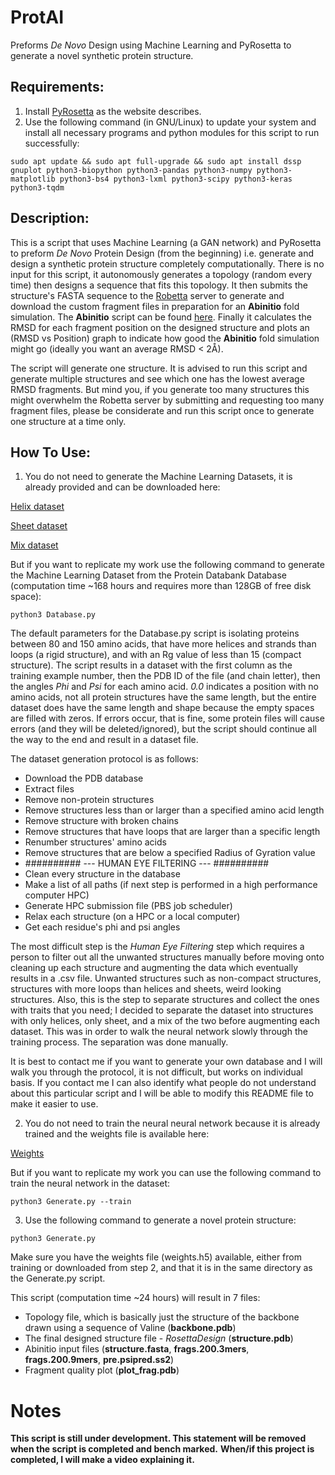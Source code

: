 # ProtAI
Preforms *De Novo* Design using Machine Learning and PyRosetta to generate a novel synthetic protein structure.

## Requirements:
1. Install [PyRosetta](http://www.pyrosetta.org) as the website describes.
2. Use the following command (in GNU/Linux) to update your system and install all necessary programs and python modules for this script to run successfully:

`sudo apt update && sudo apt full-upgrade && sudo apt install dssp gnuplot python3-biopython python3-pandas python3-numpy python3-matplotlib python3-bs4 python3-lxml python3-scipy python3-keras python3-tqdm`

## Description:
This is a script that uses Machine Learning (a GAN network) and PyRosetta to preform *De Novo* Protein Design (from the beginning) i.e. generate and design a synthetic protein structure completely computationally. There is no input for this script, it autonomously generates a topology (random every time) then designs a sequence that fits this topology. It then submits the structure's FASTA sequence to the [Robetta](http://www.robetta.org/) server to generate and download the custom fragment files in preparation for an **Abinitio** fold simulation. The **Abinitio** script can be found [here](https://github.com/sarisabban/RosettaAbinitio). Finally it calculates the RMSD for each fragment position on the designed structure and plots an (RMSD vs Position) graph to indicate how good the **Abinitio** fold simulation might go (ideally you want an average RMSD < 2Å).

The script will generate one structure. It is advised to run this script and generate multiple structures and see which one has the lowest average RMSD fragments. But mind you, if you generate too many structures this might overwhelm the Robetta server by submitting and requesting too many fragment files, please be considerate and run this script once to generate one structure at a time only.

## How To Use:
1. You do not need to generate the Machine Learning Datasets, it is already provided and can be downloaded here:

[Helix dataset]()

[Sheet dataset]()

[Mix dataset]()

But if you want to replicate my work use the following command to generate the Machine Learning Dataset from the Protein Databank Database (computation time ~168 hours and requires more than 128GB of free disk space):

`python3 Database.py`

The default parameters for the Database.py script is isolating proteins between 80 and 150 amino acids, that have more helices and strands than loops (a rigid structure), and with an Rg value of less than 15 (compact structure). The script results in a dataset with the first column as the training example number, then the PDB ID of the file (and chain letter), then the angles *Phi* and *Psi* for each amino acid. *0.0* indicates a position with no amino acids, not all protein structures have the same length, but the entire dataset does have the same length and shape because the empty spaces are filled with zeros. If errors occur, that is fine, some protein files will cause errors (and they will be deleted/ignored), but the script should continue all the way to the end and result in a dataset file. 

The dataset generation protocol is as follows:
* Download the PDB database
* Extract files
* Remove non-protein structures
* Remove structures less than or larger than a specified amino acid length
* Remove structure with broken chains
* Remove structures that have loops that are larger than a specific length
* Renumber structures' amino acids
* Remove structures that are below a specified Radius of Gyration value
* ########## --- HUMAN EYE FILTERING --- ##########
* Clean every structure in the database
* Make a list of all paths (if next step is performed in a high performance computer HPC)
* Generate HPC submission file (PBS job scheduler)
* Relax each structure (on a HPC or a local computer)
* Get each residue's phi and psi angles

The most difficult step is the *Human Eye Filtering* step which requires a person to filter out all the unwanted structures manually before moving onto cleaning up each structure and augmenting the data which eventually results in a .csv file. Unwanted structures such as non-compact structures, structures with more loops than helices and sheets, weird looking structures. Also, this is the step to separate structures and collect the ones with traits that you need; I decided to separate the dataset into structures with only helices, only sheet, and a mix of the two before augmenting each dataset. This was in order to walk the neural network slowly through the training process. The separation was done manually.

It is best to contact me if you want to generate your own database and I will walk you through the protocol, it is not difficult, but works on individual basis. If you contact me I can also identify what people do not understand about this particular script and I will be able to modify this README file to make it easier to use.

2. You do not need to train the neural neural network because it is already trained and the weights file is available here:

[Weights]()

But if you want to replicate my work you can use the following command to train the neural network in the dataset:

`python3 Generate.py --train`

3. Use the following command to generate a novel protein structure:

`python3 Generate.py`

Make sure you have the weights file (weights.h5) available, either from training or downloaded from step 2, and that it is in the same directory as the Generate.py script.

This script (computation time ~24 hours) will result in 7 files:
* Topology file, which is basically just the structure of the backbone drawn using a sequence of Valine (**backbone.pdb**)
* The final designed structure file - *RosettaDesign* (**structure.pdb**)
* Abinitio input files (**structure.fasta**, **frags.200.3mers**, **frags.200.9mers**, **pre.psipred.ss2**)
* Fragment quality plot (**plot_frag.pdb**)



# Notes
**This script is still under development. This statement will be removed when the script is completed and bench marked.**
**When/if this project is completed, I will make a video explaining it.**
